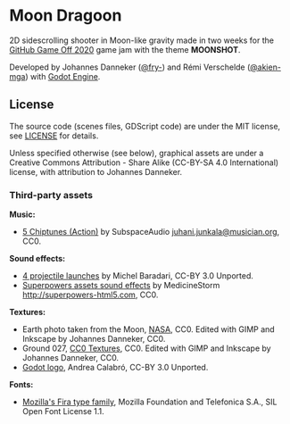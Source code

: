 # Moon Dragoon

2D sidescrolling shooter in Moon-like gravity made in two weeks for the
[GitHub Game Off 2020](https://itch.io/jam/game-off-2020) game jam with
the theme **MOONSHOT**.

Developed by Johannes Danneker ([@fry-](https://github.com/fry-)) and
Rémi Verschelde ([@akien-mga](https://github.com/akien-mga)) with
[Godot Engine](https://godotengine.org).

## License

The source code (scenes files, GDScript code) are under the MIT
license, see [LICENSE](/LICENSE) for details.

Unless specified otherwise (see below), graphical assets are under a
Creative Commons Attribution - Share Alike (CC-BY-SA 4.0 International)
license, with attribution to Johannes Danneker.

### Third-party assets

**Music:**

- [5 Chiptunes (Action)](https://opengameart.org/content/5-chiptunes-action)
by SubspaceAudio <juhani.junkala@musician.org>, CC0.

**Sound effects:**

- [4 projectile launches](https://opengameart.org/content/4-projectile-launches)
  by Michel Baradari, CC-BY 3.0 Unported.
- [Superpowers assets sound effects](https://opengameart.org/content/superpowers-assets-sound-effects)
  by MedicineStorm <http://superpowers-html5.com>, CC0.

**Textures:**

- Earth photo taken from the Moon, [NASA](https://images.nasa.gov), CC0.
  Edited with GIMP and Inkscape by Johannes Danneker, CC0.
- Ground 027, [CC0 Textures](https://cc0textures.com/), CC0.
  Edited with GIMP and Inkscape by Johannes Danneker, CC0.
- [Godot logo](https://github.com/godotengine/godot/blob/master/logo.svg),
  Andrea Calabró, CC-BY 3.0 Unported.

**Fonts:**

- [Mozilla's Fira type family](http://mozilla.github.io/Fira), Mozilla
  Foundation and Telefonica S.A., SIL Open Font License 1.1.
